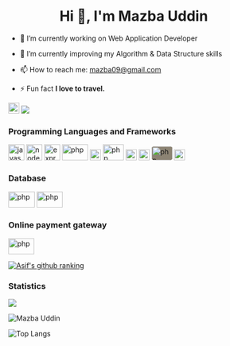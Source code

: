 <h1 align="center">Hi 👋, I'm Mazba Uddin</h1>

- 🔭 I’m currently working on Web Application Developer

- 🌱 I’m currently improving my Algorithm & Data Structure skills

- 📫 How to reach me: <a href="mailto:mazba09@gmail.com"> mazba09@gmail.com</a>

- ⚡ Fun fact **I love to travel.**

<a href="https://www.linkedin.com/in/mazba-uddin-1155b1b3" target="blank"><img src="https://cdn.jsdelivr.net/npm/simple-icons@3.0.1/icons/linkedin.svg" alt="Mazba Uddin" height="22" width="22" /></a>
![](https://komarev.com/ghpvc/?username=mazba07&color=138D75&style=flat+square&label=Total+views)


### Programming Languages and Frameworks
<p align="left">
<img src="https://www.vectorlogo.zone/logos/javascript/javascript-icon.svg" alt="javascript" width="32" height="32"/> 
<img src="https://www.vectorlogo.zone/logos/nodejs/nodejs-icon.svg" alt="node.js" width="32" height="32"/> 
<img src="https://img.icons8.com/?size=100&id=PZQVBAxaueDJ&format=png&color=000000" alt="express" width="32" height="32"/> 
<img src="https://www.vectorlogo.zone/logos/angular/angular-ar21.svg" alt="php" width="52" height="32"/> 
<img src="https://www.vectorlogo.zone/logos/socketio/socketio-ar21.svg" alt="php" width="22" height="22"/> 

<img src="https://www.vectorlogo.zone/logos/php/php-ar21.svg" alt="php" width="42" height="32"/> 
<img src="https://www.vectorlogo.zone/logos/w3_html5/w3_html5-icon.svg" alt="html" width="22" height="22"/> 
<img src="https://www.vectorlogo.zone/logos/w3_css/w3_css-icon.svg" alt="php" width="22" height="22"/> 
<img src="https://www.vectorlogo.zone/logos/getbootstrap/getbootstrap-ar21.svg" alt="php" width="42" height="28" style="background-color: #8c8373; border-radius: 15%;"/> 


<img src="https://www.vectorlogo.zone/logos/jquery/jquery-ar21.svg" alt="php" width="22" height="22"/> 
</p>

### Database
<p>
  <img src="https://www.vectorlogo.zone/logos/mysql/mysql-horizontal.svg" alt="php" width="53" height="32"/> 
  <img src="https://www.vectorlogo.zone/logos/firebase/firebase-ar21.svg" alt="php" width="52" height="32"/> 
</p>

### Online payment gateway
<p>
  <img src="https://www.vectorlogo.zone/logos/stripe/stripe-ar21.svg" alt="php" width="52" height="32"/> 
</p>


<!-- **Stats :**  Showing a github Ranking in BD  -->
[![Asif's github ranking](https://github-readme-ranking.vercel.app/api/rank?username=mazba07&country_code=bangladesh&theme=dark)](https://github.com/Muhammadsher/github-readme-ranking)


### Statistics
<img src="https://github-readme-stats.vercel.app/api?username=mazba07&&show_icons=true&title_color=ffffff&icon_color=a4c639&text_color=daf7dc&bg_color=151515">

<p><img align="center" src="https://github-readme-streak-stats.herokuapp.com/?user=mazba07&" alt="Mazba Uddin"/></p>

![Top Langs](https://github-readme-stats.vercel.app/api/top-langs/?username=mazba07&theme=tokyonight) 
